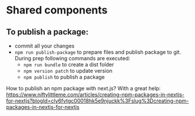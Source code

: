 # Shared components

## To publish a package:

- commit all your changes
- `npm run publish-package` to prepare files and publish package to git. During prep following commands are executed:
  - `npm run bundle` to create a dist folder
  - `npm version patch` to update version
  - `npm publish` to publish a package

How to publish an npm package with next.js?
With a great help:
https://www.niftylittleme.com/articles/creating-npm-packages-in-nextjs-for-nextjs?blogId=cly6fvtgc00018hk5e9njuckk%3Fslug%3Dcreating-npm-packages-in-nextjs-for-nextjs
